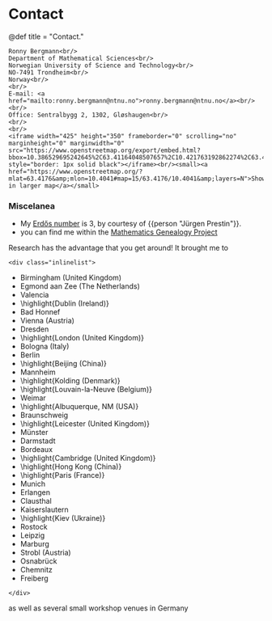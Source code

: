 # Contact

@def title = "Contact."

~~~
Ronny Bergmann<br/>
Department of Mathematical Sciences<br/>
Norwegian University of Science and Technology<br/>
NO-7491 Trondheim<br/>
Norway<br/>
<br/>
E-mail: <a href="mailto:ronny.bergmann@ntnu.no">ronny.bergmann@ntnu.no</a><br/>
<br/>
Office: Sentralbygg 2, 1302, Gløshaugen<br/>
<br/>
<br/>
<iframe width="425" height="350" frameborder="0" scrolling="no" marginheight="0" marginwidth="0" src="https://www.openstreetmap.org/export/embed.html?bbox=10.386529695242645%2C63.41164048507657%2C10.421763192862274%2C63.42356613469509&amp;layer=mapnik&amp;marker=63.41760392997316%2C10.404146444052458" style="border: 1px solid black"></iframe><br/><small><a href="https://www.openstreetmap.org/?mlat=63.4176&amp;mlon=10.4041#map=15/63.4176/10.4041&amp;layers=N">Show in larger map</a></small>
~~~

### Miscelanea

* My [Erd&#337;s number](https://oakland.edu/enp/) is 3, by courtesy of {{person "Jürgen Prestin"}}.
* you can find me within the [Mathematics Genealogy Project](https://www.genealogy.math.ndsu.nodak.edu/id.php?id=180383)

Research has the advantage that you get around! It brought me to

~~~
<div class="inlinelist">
~~~
* Birmingham (United Kingdom)
* Egmond aan Zee (The Netherlands)
* Valencia
* \highlight{Dublin (Ireland)}
* Bad Honnef
* Vienna (Austria)
* Dresden
* \highlight{London (United Kingdom)}
* Bologna (Italy)
* Berlin
* \highlight{Beijing (China)}
* Mannheim
* \highlight{Kolding (Denmark)}
* \highlight{Louvain-la-Neuve (Belgium)}
* Weimar
* \highlight{Albuquerque, NM (USA)}
* Braunschweig
* \highlight{Leicester (United Kingdom)}
* Münster
* Darmstadt
* Bordeaux
* \highlight{Cambridge (United Kingdom)}
* \highlight{Hong Kong (China)}
* \highlight{Paris (France)}
* Munich
* Erlangen
* Clausthal
* Kaiserslautern
* \highlight{Kiev (Ukraine)}
* Rostock
* Leipzig
* Marburg
* Strobl (Austria)
* Osnabrück
* Chemnitz
* Freiberg

~~~
</div>
~~~
as well as several small workshop venues in Germany
